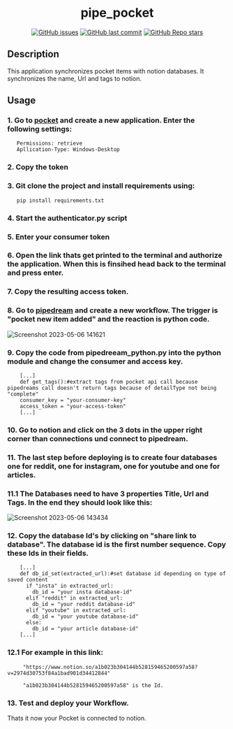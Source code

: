 <div align="center">
  <p align="center"><h1>pipe_pocket</h1></p>
</div>
<div align="center">

  <a href="">![GitHub issues](https://img.shields.io/github/issues/Besix2/pipe_pocket)</a>
  <a href="">![GitHub last commit](https://img.shields.io/github/last-commit/Besix2/pipe_pocket)</a>
  <a href="">![GitHub Repo stars](https://img.shields.io/github/stars/Besix2/pipe_pocket?color=gree)</a>

</div>

## Description

This application synchronizes pocket items with notion databases. It synchronizes the name, Url and tags to notion.

## Usage

### 1. Go to [pocket](https://getpocket.com/developer/apps/) and create a new application. Enter the following settings:
       Permissions: retrieve
       Apllication-Type: Windows-Desktop
### 2. Copy the token
### 3. Git clone the project and install requirements using:
       pip install requirements.txt
### 4. Start the authenticator.py script
### 5. Enter your consumer token
### 6. Open the link thats get printed to the terminal and authorize the application. When this is finsihed head back to the terminal and press enter.
### 7. Copy the resulting access token.
### 8. Go to [pipedream](https://pipedream.com/workflows) and create a new workflow. The trigger is "pocket new item added" and the reaction is python code.
![Screenshot 2023-05-06 141621](https://user-images.githubusercontent.com/92743858/236623571-0f59c75e-4755-4b0d-8280-c7d5251417d5.png)
### 9. Copy the code from pipedreeam_python.py into the python module and change the consumer and access key.
        [...]
        def get_tags():#extract tags from pocket api call because pipedreams call doesn't return tags because of detailType not being "complete"
        consumer_key = "your-consumer-key"
        access_token = "your-access-token"
        [...]
### 10. Go to notion and click on the 3 dots in the upper right corner than connections und connect to pipedream.
### 11. The last step before deploying is to create four databases one for reddit, one for instagram, one for youtube and one for articles.
### 11.1 The Databases need to have 3 properties Title, Url and Tags. In the end they should look like this:
![Screenshot 2023-05-06 143434](https://user-images.githubusercontent.com/92743858/236624476-7a3e36b1-ebb8-4455-bfb8-cf3921b72d9e.png)
### 12. Copy the database Id's by clicking on "share link to database". The database id is the first number sequence. Copy these Ids in their fields.
        [...]
        def db_id_set(extracted_url):#set database id depending on type of saved content
          if "insta" in extracted_url:
            db_id = "your insta database-id"
          elif "reddit" in extracted_url:
            db_id = "your reddit database-id"
          elif "youtube" in extracted_url:
            db_id = "your youtube database-id"
          else:
            db_id = "your article database-id"
        [...]
### 12.1 For example in this link:
         "https://www.notion.so/a1b023b304144b528159465200597a58?v=2974d30753f84a1bad901d34412844"
         
         "a1b023b304144b528159465200597a58" is the Id.
### 13. Test and deploy your Workflow.

Thats it now your Pocket is connected to notion.


